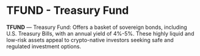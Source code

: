 # TFUND - Treasury Fund

**TFUND** — Treasury Fund: Offers a basket of sovereign bonds, including U.S. Treasury Bills, with an annual yield of 4%-5%. These highly liquid and low-risk assets appeal to crypto-native investors seeking safe and regulated investment options.
